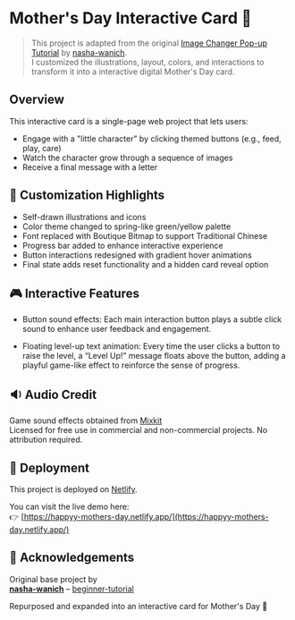 # Mother's Day Interactive Card 💌

> This project is adapted from the original [Image Changer Pop-up Tutorial](https://github.com/nasha-wanich/beginner-tutorial) by [nasha-wanich](https://github.com/nasha-wanich).  
> I customized the illustrations, layout, colors, and interactions to transform it into a interactive digital Mother's Day card.


## Overview

This interactive card is a single-page web project that lets users:
- Engage with a "little character" by clicking themed buttons (e.g., feed, play, care)
- Watch the character grow through a sequence of images
- Receive a final message with a letter

## 🎨 Customization Highlights

- Self-drawn illustrations and icons
- Color theme changed to spring-like green/yellow palette
- Font replaced with Boutique Bitmap to support Traditional Chinese
- Progress bar added to enhance interactive experience
- Button interactions redesigned with gradient hover animations
- Final state adds reset functionality and a hidden card reveal option

## 🎮 Interactive Features

- Button sound effects: Each main interaction button plays a subtle click sound to enhance user feedback and engagement.

- Floating level-up text animation: Every time the user clicks a button to raise the level, a “Level Up!” message floats above the button, adding a playful game-like effect to reinforce the sense of progress.

## 🔉 Audio Credit

Game sound effects obtained from [Mixkit](https://mixkit.co/free-sound-effects/game/)  
Licensed for free use in commercial and non-commercial projects. No attribution required.

## 🚀 Deployment

This project is deployed on [Netlify](https://www.netlify.com/).

You can visit the live demo here:  
👉 [https://happyy-mothers-day.netlify.app/](https://happyy-mothers-day.netlify.app/)

## 🙌 Acknowledgements

Original base project by  
**[nasha-wanich](https://github.com/nasha-wanich)** – [beginner-tutorial](https://github.com/nasha-wanich/beginner-tutorial)

Repurposed and expanded into an interactive card for Mother's Day 💐

